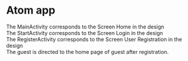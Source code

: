 # Atom app
The MainActivity corresponds to the Screen Home in the design<br />
The StartActivity corresponds to the Screen Login in the design<br />
The RegisterActivity corresponds to the Screen User Registration in the design<br />
The guest is directed to the home page of guest after registration.<br />


